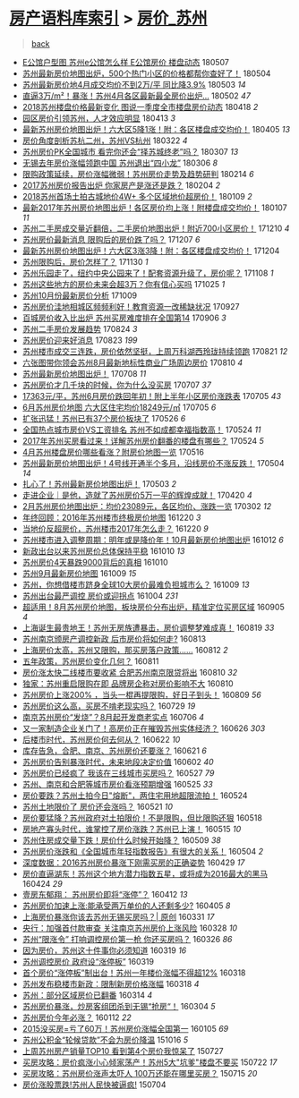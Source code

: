 [房产语料库索引](../../README.md)  > [房价_苏州](房价_苏州.md)
====
> [back](../README.md)

- [E公馆户型图 苏州e公馆怎么样 E公馆房价 楼盘动态](http://jkwz.applinzi.com/ittc/7100355914861380614.html#E%E5%85%AC%E9%A6%86%E6%88%B7%E5%9E%8B%E5%9B%BE+%E8%8B%8F%E5%B7%9Ee%E5%85%AC%E9%A6%86%E6%80%8E%E4%B9%88%E6%A0%B7+E%E5%85%AC%E9%A6%86%E6%88%BF%E4%BB%B7+%E6%A5%BC%E7%9B%98%E5%8A%A8%E6%80%81) 180507  
- [苏州最新房价地图出炉，500个热门小区的价格都帮你查好了！](http://jkwz.applinzi.com/ittc/7099294330412073994.html#%E8%8B%8F%E5%B7%9E%E6%9C%80%E6%96%B0%E6%88%BF%E4%BB%B7%E5%9C%B0%E5%9B%BE%E5%87%BA%E7%82%89%EF%BC%8C500%E4%B8%AA%E7%83%AD%E9%97%A8%E5%B0%8F%E5%8C%BA%E7%9A%84%E4%BB%B7%E6%A0%BC%E9%83%BD%E5%B8%AE%E4%BD%A0%E6%9F%A5%E5%A5%BD%E4%BA%86%EF%BC%81) 180504  
- [苏州最新房价地4月成交均价不到2万/平 同比降3.9%](http://jkwz.applinzi.com/ittc/7098928298480632843.html#%E8%8B%8F%E5%B7%9E%E6%9C%80%E6%96%B0%E6%88%BF%E4%BB%B7%E5%9C%B04%E6%9C%88%E6%88%90%E4%BA%A4%E5%9D%87%E4%BB%B7%E4%B8%8D%E5%88%B02%E4%B8%87%2F%E5%B9%B3+%E5%90%8C%E6%AF%94%E9%99%8D3.9%25) 180503 *14* 
- [直逼3万/m²！暴涨！苏州4月各区最新最全房价出炉…](http://jkwz.applinzi.com/ittc/7098432986322306065.html#%E7%9B%B4%E9%80%BC3%E4%B8%87%2Fm%C2%B2%EF%BC%81%E6%9A%B4%E6%B6%A8%EF%BC%81%E8%8B%8F%E5%B7%9E4%E6%9C%88%E5%90%84%E5%8C%BA%E6%9C%80%E6%96%B0%E6%9C%80%E5%85%A8%E6%88%BF%E4%BB%B7%E5%87%BA%E7%82%89%E2%80%A6) 180502 *47* 
- [2018苏州楼盘价格最新变化 图说一季度全市楼盘房价动态](http://jkwz.applinzi.com/ittc/7093303994829243408.html#2018%E8%8B%8F%E5%B7%9E%E6%A5%BC%E7%9B%98%E4%BB%B7%E6%A0%BC%E6%9C%80%E6%96%B0%E5%8F%98%E5%8C%96+%E5%9B%BE%E8%AF%B4%E4%B8%80%E5%AD%A3%E5%BA%A6%E5%85%A8%E5%B8%82%E6%A5%BC%E7%9B%98%E6%88%BF%E4%BB%B7%E5%8A%A8%E6%80%81) 180418 *2* 
- [园区房价引领苏州，人才效应明显](http://jkwz.applinzi.com/ittc/7091382993803543563.html#%E5%9B%AD%E5%8C%BA%E6%88%BF%E4%BB%B7%E5%BC%95%E9%A2%86%E8%8B%8F%E5%B7%9E%EF%BC%8C%E4%BA%BA%E6%89%8D%E6%95%88%E5%BA%94%E6%98%8E%E6%98%BE) 180413 *3* 
- [最新苏州房价地图出炉！六大区5降1涨！附：各区楼盘成交均价！](http://jkwz.applinzi.com/ittc/7088589127840957457.html#%E6%9C%80%E6%96%B0%E8%8B%8F%E5%B7%9E%E6%88%BF%E4%BB%B7%E5%9C%B0%E5%9B%BE%E5%87%BA%E7%82%89%EF%BC%81%E5%85%AD%E5%A4%A7%E5%8C%BA5%E9%99%8D1%E6%B6%A8%EF%BC%81%E9%99%84%EF%BC%9A%E5%90%84%E5%8C%BA%E6%A5%BC%E7%9B%98%E6%88%90%E4%BA%A4%E5%9D%87%E4%BB%B7%EF%BC%81) 180405 *13* 
- [房价角度剖析苏杭二州，苏州VS杭州](http://jkwz.applinzi.com/ittc/7083351481006949393.html#%E6%88%BF%E4%BB%B7%E8%A7%92%E5%BA%A6%E5%89%96%E6%9E%90%E8%8B%8F%E6%9D%AD%E4%BA%8C%E5%B7%9E%EF%BC%8C%E8%8B%8F%E5%B7%9EVS%E6%9D%AD%E5%B7%9E) 180322 *4* 
- [苏州房价PK全国城市 看完你还会“择苏城终老”吗？](http://jkwz.applinzi.com/ittc/7077776377522947089.html#%E8%8B%8F%E5%B7%9E%E6%88%BF%E4%BB%B7PK%E5%85%A8%E5%9B%BD%E5%9F%8E%E5%B8%82+%E7%9C%8B%E5%AE%8C%E4%BD%A0%E8%BF%98%E4%BC%9A%E2%80%9C%E6%8B%A9%E8%8B%8F%E5%9F%8E%E7%BB%88%E8%80%81%E2%80%9D%E5%90%97%EF%BC%9F) 180307 *13* 
- [无锡去年房价涨幅领跑中国 苏州退出“四小龙”](http://jkwz.applinzi.com/ittc/7077282850707866631.html#%E6%97%A0%E9%94%A1%E5%8E%BB%E5%B9%B4%E6%88%BF%E4%BB%B7%E6%B6%A8%E5%B9%85%E9%A2%86%E8%B7%91%E4%B8%AD%E5%9B%BD+%E8%8B%8F%E5%B7%9E%E9%80%80%E5%87%BA%E2%80%9C%E5%9B%9B%E5%B0%8F%E9%BE%99%E2%80%9D) 180306 *8* 
- [限购政策延续，房价涨幅微弱！苏州房价走势及趋势研判](http://jkwz.applinzi.com/ittc/7069891000728552464.html#%E9%99%90%E8%B4%AD%E6%94%BF%E7%AD%96%E5%BB%B6%E7%BB%AD%EF%BC%8C%E6%88%BF%E4%BB%B7%E6%B6%A8%E5%B9%85%E5%BE%AE%E5%BC%B1%EF%BC%81%E8%8B%8F%E5%B7%9E%E6%88%BF%E4%BB%B7%E8%B5%B0%E5%8A%BF%E5%8F%8A%E8%B6%8B%E5%8A%BF%E7%A0%94%E5%88%A4) 180214 *6* 
- [2017苏州房价报告出炉 你家房产是涨还是跌？](http://jkwz.applinzi.com/ittc/7066133875145573392.html#2017%E8%8B%8F%E5%B7%9E%E6%88%BF%E4%BB%B7%E6%8A%A5%E5%91%8A%E5%87%BA%E7%82%89+%E4%BD%A0%E5%AE%B6%E6%88%BF%E4%BA%A7%E6%98%AF%E6%B6%A8%E8%BF%98%E6%98%AF%E8%B7%8C%EF%BC%9F) 180204 *2* 
- [2018苏州首场土拍古城地价4W+ 多个区域地价超房价！](http://jkwz.applinzi.com/ittc/7056636337359160326.html#2018%E8%8B%8F%E5%B7%9E%E9%A6%96%E5%9C%BA%E5%9C%9F%E6%8B%8D%E5%8F%A4%E5%9F%8E%E5%9C%B0%E4%BB%B74W%2B+%E5%A4%9A%E4%B8%AA%E5%8C%BA%E5%9F%9F%E5%9C%B0%E4%BB%B7%E8%B6%85%E6%88%BF%E4%BB%B7%EF%BC%81) 180109 *2* 
- [最新2017年苏州房价地图出炉！各区房价均上涨！附楼盘成交均价！](http://jkwz.applinzi.com/ittc/7055921188449027088.html#%E6%9C%80%E6%96%B02017%E5%B9%B4%E8%8B%8F%E5%B7%9E%E6%88%BF%E4%BB%B7%E5%9C%B0%E5%9B%BE%E5%87%BA%E7%82%89%EF%BC%81%E5%90%84%E5%8C%BA%E6%88%BF%E4%BB%B7%E5%9D%87%E4%B8%8A%E6%B6%A8%EF%BC%81%E9%99%84%E6%A5%BC%E7%9B%98%E6%88%90%E4%BA%A4%E5%9D%87%E4%BB%B7%EF%BC%81) 180107 *11* 
- [苏州二手房成交量近翻倍，二手房价地图出炉！附近700小区房价！](http://jkwz.applinzi.com/ittc/7045563838945035281.html#%E8%8B%8F%E5%B7%9E%E4%BA%8C%E6%89%8B%E6%88%BF%E6%88%90%E4%BA%A4%E9%87%8F%E8%BF%91%E7%BF%BB%E5%80%8D%EF%BC%8C%E4%BA%8C%E6%89%8B%E6%88%BF%E4%BB%B7%E5%9C%B0%E5%9B%BE%E5%87%BA%E7%82%89%EF%BC%81%E9%99%84%E8%BF%91700%E5%B0%8F%E5%8C%BA%E6%88%BF%E4%BB%B7%EF%BC%81) 171210 *4* 
- [苏州房价最新消息 限购后的房价跌了吗？](http://jkwz.applinzi.com/ittc/7044342729000092688.html#%E8%8B%8F%E5%B7%9E%E6%88%BF%E4%BB%B7%E6%9C%80%E6%96%B0%E6%B6%88%E6%81%AF+%E9%99%90%E8%B4%AD%E5%90%8E%E7%9A%84%E6%88%BF%E4%BB%B7%E8%B7%8C%E4%BA%86%E5%90%97%EF%BC%9F) 171207 *6* 
- [最新苏州房价地图出炉！六大区3涨3降！附：各区楼盘成交均价！](http://jkwz.applinzi.com/ittc/7043330439912096529.html#%E6%9C%80%E6%96%B0%E8%8B%8F%E5%B7%9E%E6%88%BF%E4%BB%B7%E5%9C%B0%E5%9B%BE%E5%87%BA%E7%82%89%EF%BC%81%E5%85%AD%E5%A4%A7%E5%8C%BA3%E6%B6%A83%E9%99%8D%EF%BC%81%E9%99%84%EF%BC%9A%E5%90%84%E5%8C%BA%E6%A5%BC%E7%9B%98%E6%88%90%E4%BA%A4%E5%9D%87%E4%BB%B7%EF%BC%81) 171204  
- [苏州限购后，房价怎样了？](http://jkwz.applinzi.com/ittc/7041734245008016401.html#%E8%8B%8F%E5%B7%9E%E9%99%90%E8%B4%AD%E5%90%8E%EF%BC%8C%E6%88%BF%E4%BB%B7%E6%80%8E%E6%A0%B7%E4%BA%86%EF%BC%9F) 171130 *1* 
- [苏州乐园走了，纽约中央公园来了！配套资源升级了，房价呢？](http://jkwz.applinzi.com/ittc/7033665266628690960.html#%E8%8B%8F%E5%B7%9E%E4%B9%90%E5%9B%AD%E8%B5%B0%E4%BA%86%EF%BC%8C%E7%BA%BD%E7%BA%A6%E4%B8%AD%E5%A4%AE%E5%85%AC%E5%9B%AD%E6%9D%A5%E4%BA%86%EF%BC%81%E9%85%8D%E5%A5%97%E8%B5%84%E6%BA%90%E5%8D%87%E7%BA%A7%E4%BA%86%EF%BC%8C%E6%88%BF%E4%BB%B7%E5%91%A2%EF%BC%9F) 171108 *1* 
- [苏州这些地方的房价未来会超3万？你有信心买吗](http://jkwz.applinzi.com/ittc/7028345623760339985.html#%E8%8B%8F%E5%B7%9E%E8%BF%99%E4%BA%9B%E5%9C%B0%E6%96%B9%E7%9A%84%E6%88%BF%E4%BB%B7%E6%9C%AA%E6%9D%A5%E4%BC%9A%E8%B6%853%E4%B8%87%EF%BC%9F%E4%BD%A0%E6%9C%89%E4%BF%A1%E5%BF%83%E4%B9%B0%E5%90%97) 171025 *1* 
- [苏州10月份最新房价分析](http://jkwz.applinzi.com/ittc/7022545617224729616.html#%E8%8B%8F%E5%B7%9E10%E6%9C%88%E4%BB%BD%E6%9C%80%E6%96%B0%E6%88%BF%E4%BB%B7%E5%88%86%E6%9E%90) 171009  
- [苏州房价洼地相城区频频利好！教育资源一改稀缺状况](http://jkwz.applinzi.com/ittc/7017928985265308689.html#%E8%8B%8F%E5%B7%9E%E6%88%BF%E4%BB%B7%E6%B4%BC%E5%9C%B0%E7%9B%B8%E5%9F%8E%E5%8C%BA%E9%A2%91%E9%A2%91%E5%88%A9%E5%A5%BD%EF%BC%81%E6%95%99%E8%82%B2%E8%B5%84%E6%BA%90%E4%B8%80%E6%94%B9%E7%A8%80%E7%BC%BA%E7%8A%B6%E5%86%B5) 170927  
- [百城房价收入比出炉 苏州买房难度排在全国第14](http://jkwz.applinzi.com/ittc/7010126381667845137.html#%E7%99%BE%E5%9F%8E%E6%88%BF%E4%BB%B7%E6%94%B6%E5%85%A5%E6%AF%94%E5%87%BA%E7%82%89+%E8%8B%8F%E5%B7%9E%E4%B9%B0%E6%88%BF%E9%9A%BE%E5%BA%A6%E6%8E%92%E5%9C%A8%E5%85%A8%E5%9B%BD%E7%AC%AC14) 170906 *3* 
- [苏州二手房价发展趋势](http://jkwz.applinzi.com/ittc/7005188137104704273.html#%E8%8B%8F%E5%B7%9E%E4%BA%8C%E6%89%8B%E6%88%BF%E4%BB%B7%E5%8F%91%E5%B1%95%E8%B6%8B%E5%8A%BF) 170824 *3* 
- [苏州房价迎来好消息](http://jkwz.applinzi.com/ittc/7004962664894432272.html#%E8%8B%8F%E5%B7%9E%E6%88%BF%E4%BB%B7%E8%BF%8E%E6%9D%A5%E5%A5%BD%E6%B6%88%E6%81%AF) 170823 *199* 
- [苏州楼市成交三连跌，房价依然坚挺，上周万科湖西玲珑持续领跑](http://jkwz.applinzi.com/ittc/7004307700975141904.html#%E8%8B%8F%E5%B7%9E%E6%A5%BC%E5%B8%82%E6%88%90%E4%BA%A4%E4%B8%89%E8%BF%9E%E8%B7%8C%EF%BC%8C%E6%88%BF%E4%BB%B7%E4%BE%9D%E7%84%B6%E5%9D%9A%E6%8C%BA%EF%BC%8C%E4%B8%8A%E5%91%A8%E4%B8%87%E7%A7%91%E6%B9%96%E8%A5%BF%E7%8E%B2%E7%8F%91%E6%8C%81%E7%BB%AD%E9%A2%86%E8%B7%91) 170821 *12* 
- [六张图带你领会苏州8月最新地标性商业广场周边房价](http://jkwz.applinzi.com/ittc/7000065016064377872.html#%E5%85%AD%E5%BC%A0%E5%9B%BE%E5%B8%A6%E4%BD%A0%E9%A2%86%E4%BC%9A%E8%8B%8F%E5%B7%9E8%E6%9C%88%E6%9C%80%E6%96%B0%E5%9C%B0%E6%A0%87%E6%80%A7%E5%95%86%E4%B8%9A%E5%B9%BF%E5%9C%BA%E5%91%A8%E8%BE%B9%E6%88%BF%E4%BB%B7) 170810 *4* 
- [苏州最新房价地图出炉！](http://jkwz.applinzi.com/ittc/6987879292657468421.html#%E8%8B%8F%E5%B7%9E%E6%9C%80%E6%96%B0%E6%88%BF%E4%BB%B7%E5%9C%B0%E5%9B%BE%E5%87%BA%E7%82%89%EF%BC%81) 170708 *11* 
- [苏州房价才几千块的时候，你为什么没买房](http://jkwz.applinzi.com/ittc/6987586060069372933.html#%E8%8B%8F%E5%B7%9E%E6%88%BF%E4%BB%B7%E6%89%8D%E5%87%A0%E5%8D%83%E5%9D%97%E7%9A%84%E6%97%B6%E5%80%99%EF%BC%8C%E4%BD%A0%E4%B8%BA%E4%BB%80%E4%B9%88%E6%B2%A1%E4%B9%B0%E6%88%BF) 170707 *37* 
- [17363元/平，苏州6月房价跌回年初！附上半年小区房价涨跌表](http://jkwz.applinzi.com/ittc/6986756374510699524.html#17363%E5%85%83%2F%E5%B9%B3%EF%BC%8C%E8%8B%8F%E5%B7%9E6%E6%9C%88%E6%88%BF%E4%BB%B7%E8%B7%8C%E5%9B%9E%E5%B9%B4%E5%88%9D%EF%BC%81%E9%99%84%E4%B8%8A%E5%8D%8A%E5%B9%B4%E5%B0%8F%E5%8C%BA%E6%88%BF%E4%BB%B7%E6%B6%A8%E8%B7%8C%E8%A1%A8) 170705 *43* 
- [6月苏州房价地图 六大区住宅均价18249元/㎡](http://jkwz.applinzi.com/ittc/6986753148159788037.html#6%E6%9C%88%E8%8B%8F%E5%B7%9E%E6%88%BF%E4%BB%B7%E5%9C%B0%E5%9B%BE+%E5%85%AD%E5%A4%A7%E5%8C%BA%E4%BD%8F%E5%AE%85%E5%9D%87%E4%BB%B718249%E5%85%83%2F%E3%8E%A1) 170705 *6* 
- [扩张迅猛！苏州已有37个房价板块了](http://jkwz.applinzi.com/ittc/6972000471240672261.html#%E6%89%A9%E5%BC%A0%E8%BF%85%E7%8C%9B%EF%BC%81%E8%8B%8F%E5%B7%9E%E5%B7%B2%E6%9C%8937%E4%B8%AA%E6%88%BF%E4%BB%B7%E6%9D%BF%E5%9D%97%E4%BA%86) 170526 *6* 
- [全国热点城市房价VS工资排名 苏州不如成都幸福指数高！](http://jkwz.applinzi.com/ittc/6971239546996917253.html#%E5%85%A8%E5%9B%BD%E7%83%AD%E7%82%B9%E5%9F%8E%E5%B8%82%E6%88%BF%E4%BB%B7VS%E5%B7%A5%E8%B5%84%E6%8E%92%E5%90%8D+%E8%8B%8F%E5%B7%9E%E4%B8%8D%E5%A6%82%E6%88%90%E9%83%BD%E5%B9%B8%E7%A6%8F%E6%8C%87%E6%95%B0%E9%AB%98%EF%BC%81) 170524 *11* 
- [2017年苏州买房看过来！详解苏州房价翻番的楼盘有哪些？](http://jkwz.applinzi.com/ittc/6971170481091642373.html#2017%E5%B9%B4%E8%8B%8F%E5%B7%9E%E4%B9%B0%E6%88%BF%E7%9C%8B%E8%BF%87%E6%9D%A5%EF%BC%81%E8%AF%A6%E8%A7%A3%E8%8B%8F%E5%B7%9E%E6%88%BF%E4%BB%B7%E7%BF%BB%E7%95%AA%E7%9A%84%E6%A5%BC%E7%9B%98%E6%9C%89%E5%93%AA%E4%BA%9B%EF%BC%9F) 170524 *5* 
- [4月苏州楼盘房价哪些看涨？附房价地图一览](http://jkwz.applinzi.com/ittc/6968261541785764868.html#4%E6%9C%88%E8%8B%8F%E5%B7%9E%E6%A5%BC%E7%9B%98%E6%88%BF%E4%BB%B7%E5%93%AA%E4%BA%9B%E7%9C%8B%E6%B6%A8%EF%BC%9F%E9%99%84%E6%88%BF%E4%BB%B7%E5%9C%B0%E5%9B%BE%E4%B8%80%E8%A7%88) 170516  
- [苏州最新房价地图出炉！4号线开通半个多月，沿线房价不涨反跌！](http://jkwz.applinzi.com/ittc/6963927035880670213.html#%E8%8B%8F%E5%B7%9E%E6%9C%80%E6%96%B0%E6%88%BF%E4%BB%B7%E5%9C%B0%E5%9B%BE%E5%87%BA%E7%82%89%EF%BC%814%E5%8F%B7%E7%BA%BF%E5%BC%80%E9%80%9A%E5%8D%8A%E4%B8%AA%E5%A4%9A%E6%9C%88%EF%BC%8C%E6%B2%BF%E7%BA%BF%E6%88%BF%E4%BB%B7%E4%B8%8D%E6%B6%A8%E5%8F%8D%E8%B7%8C%EF%BC%81) 170504 *14* 
- [扎心了！苏州最新房价地图出炉！](http://jkwz.applinzi.com/ittc/6963485506292679685.html#%E6%89%8E%E5%BF%83%E4%BA%86%EF%BC%81%E8%8B%8F%E5%B7%9E%E6%9C%80%E6%96%B0%E6%88%BF%E4%BB%B7%E5%9C%B0%E5%9B%BE%E5%87%BA%E7%82%89%EF%BC%81) 170503 *2* 
- [走进企业｜是他，造就了苏州房价5万一平的辉煌成就！](http://jkwz.applinzi.com/ittc/6958661145215894532.html#%E8%B5%B0%E8%BF%9B%E4%BC%81%E4%B8%9A%EF%BD%9C%E6%98%AF%E4%BB%96%EF%BC%8C%E9%80%A0%E5%B0%B1%E4%BA%86%E8%8B%8F%E5%B7%9E%E6%88%BF%E4%BB%B75%E4%B8%87%E4%B8%80%E5%B9%B3%E7%9A%84%E8%BE%89%E7%85%8C%E6%88%90%E5%B0%B1%EF%BC%81) 170420 *4* 
- [2月苏州房价地图出炉：均价23089元，各区均价、涨跌一览](http://jkwz.applinzi.com/ittc/6940382818076197893.html#2%E6%9C%88%E8%8B%8F%E5%B7%9E%E6%88%BF%E4%BB%B7%E5%9C%B0%E5%9B%BE%E5%87%BA%E7%82%89%EF%BC%9A%E5%9D%87%E4%BB%B723089%E5%85%83%EF%BC%8C%E5%90%84%E5%8C%BA%E5%9D%87%E4%BB%B7%E3%80%81%E6%B6%A8%E8%B7%8C%E4%B8%80%E8%A7%88) 170302 *12* 
- [年终回顾：2016年苏州楼市终极房价地图](http://jkwz.applinzi.com/ittc/6913794431093572612.html#%E5%B9%B4%E7%BB%88%E5%9B%9E%E9%A1%BE%EF%BC%9A2016%E5%B9%B4%E8%8B%8F%E5%B7%9E%E6%A5%BC%E5%B8%82%E7%BB%88%E6%9E%81%E6%88%BF%E4%BB%B7%E5%9C%B0%E5%9B%BE) 161220 *3* 
- [当地价反超房价，苏州楼市2017年怎么走？](http://jkwz.applinzi.com/ittc/6913738510132839428.html#%E5%BD%93%E5%9C%B0%E4%BB%B7%E5%8F%8D%E8%B6%85%E6%88%BF%E4%BB%B7%EF%BC%8C%E8%8B%8F%E5%B7%9E%E6%A5%BC%E5%B8%822017%E5%B9%B4%E6%80%8E%E4%B9%88%E8%B5%B0%EF%BC%9F) 161220 *9* 
- [苏州楼市进入调整周期：明年或是降价年！10月最新房价地图出炉](http://jkwz.applinzi.com/ittc/6888049696236372996.html#%E8%8B%8F%E5%B7%9E%E6%A5%BC%E5%B8%82%E8%BF%9B%E5%85%A5%E8%B0%83%E6%95%B4%E5%91%A8%E6%9C%9F%EF%BC%9A%E6%98%8E%E5%B9%B4%E6%88%96%E6%98%AF%E9%99%8D%E4%BB%B7%E5%B9%B4%EF%BC%8110%E6%9C%88%E6%9C%80%E6%96%B0%E6%88%BF%E4%BB%B7%E5%9C%B0%E5%9B%BE%E5%87%BA%E7%82%89) 161012 *6* 
- [新政出台以来苏州房价总体保持平稳](http://jkwz.applinzi.com/ittc/6887358380447892484.html#%E6%96%B0%E6%94%BF%E5%87%BA%E5%8F%B0%E4%BB%A5%E6%9D%A5%E8%8B%8F%E5%B7%9E%E6%88%BF%E4%BB%B7%E6%80%BB%E4%BD%93%E4%BF%9D%E6%8C%81%E5%B9%B3%E7%A8%B3) 161010 *13* 
- [苏州房价4天暴跌9000背后的真相](http://jkwz.applinzi.com/ittc/6887161936520676356.html#%E8%8B%8F%E5%B7%9E%E6%88%BF%E4%BB%B74%E5%A4%A9%E6%9A%B4%E8%B7%8C9000%E8%83%8C%E5%90%8E%E7%9A%84%E7%9C%9F%E7%9B%B8) 161010  
- [苏州9月最新房价地图](http://jkwz.applinzi.com/ittc/6887046410066723845.html#%E8%8B%8F%E5%B7%9E9%E6%9C%88%E6%9C%80%E6%96%B0%E6%88%BF%E4%BB%B7%E5%9C%B0%E5%9B%BE) 161009 *15* 
- [苏州，你想借楼市跻身全球10大房价最难负担城市么？](http://jkwz.applinzi.com/ittc/6886563667239240708.html#%E8%8B%8F%E5%B7%9E%EF%BC%8C%E4%BD%A0%E6%83%B3%E5%80%9F%E6%A5%BC%E5%B8%82%E8%B7%BB%E8%BA%AB%E5%85%A8%E7%90%8310%E5%A4%A7%E6%88%BF%E4%BB%B7%E6%9C%80%E9%9A%BE%E8%B4%9F%E6%8B%85%E5%9F%8E%E5%B8%82%E4%B9%88%EF%BC%9F) 161009 *13* 
- [苏州出台最严调控 房价或迎拐点](http://jkwz.applinzi.com/ittc/6885105429742355461.html#%E8%8B%8F%E5%B7%9E%E5%87%BA%E5%8F%B0%E6%9C%80%E4%B8%A5%E8%B0%83%E6%8E%A7+%E6%88%BF%E4%BB%B7%E6%88%96%E8%BF%8E%E6%8B%90%E7%82%B9) 161004 *231* 
- [超适用！8月苏州房价地图，板块房价分布出炉，精准定位买房区域](http://jkwz.applinzi.com/ittc/6874462456214193156.html#%E8%B6%85%E9%80%82%E7%94%A8%EF%BC%818%E6%9C%88%E8%8B%8F%E5%B7%9E%E6%88%BF%E4%BB%B7%E5%9C%B0%E5%9B%BE%EF%BC%8C%E6%9D%BF%E5%9D%97%E6%88%BF%E4%BB%B7%E5%88%86%E5%B8%83%E5%87%BA%E7%82%89%EF%BC%8C%E7%B2%BE%E5%87%86%E5%AE%9A%E4%BD%8D%E4%B9%B0%E6%88%BF%E5%8C%BA%E5%9F%9F) 160905 *4* 
- [上海诞生最贵地王！苏州无房族遭暴击，房价调整梦难成真！](http://jkwz.applinzi.com/ittc/6868079450301924357.html#%E4%B8%8A%E6%B5%B7%E8%AF%9E%E7%94%9F%E6%9C%80%E8%B4%B5%E5%9C%B0%E7%8E%8B%EF%BC%81%E8%8B%8F%E5%B7%9E%E6%97%A0%E6%88%BF%E6%97%8F%E9%81%AD%E6%9A%B4%E5%87%BB%EF%BC%8C%E6%88%BF%E4%BB%B7%E8%B0%83%E6%95%B4%E6%A2%A6%E9%9A%BE%E6%88%90%E7%9C%9F%EF%BC%81) 160819 *33* 
- [苏州南京颁房产调控新政 后市房价将如何走?](http://jkwz.applinzi.com/ittc/6865419540212745221.html#%E8%8B%8F%E5%B7%9E%E5%8D%97%E4%BA%AC%E9%A2%81%E6%88%BF%E4%BA%A7%E8%B0%83%E6%8E%A7%E6%96%B0%E6%94%BF+%E5%90%8E%E5%B8%82%E6%88%BF%E4%BB%B7%E5%B0%86%E5%A6%82%E4%BD%95%E8%B5%B0%3F) 160813  
- [上海房价太高，苏州又限购，那买房落户政策……](http://jkwz.applinzi.com/ittc/6865500833814414340.html#%E4%B8%8A%E6%B5%B7%E6%88%BF%E4%BB%B7%E5%A4%AA%E9%AB%98%EF%BC%8C%E8%8B%8F%E5%B7%9E%E5%8F%88%E9%99%90%E8%B4%AD%EF%BC%8C%E9%82%A3%E4%B9%B0%E6%88%BF%E8%90%BD%E6%88%B7%E6%94%BF%E7%AD%96%E2%80%A6%E2%80%A6) 160812 *2* 
- [五年政策，苏州房价变化几何？](http://jkwz.applinzi.com/ittc/6865009028698227716.html#%E4%BA%94%E5%B9%B4%E6%94%BF%E7%AD%96%EF%BC%8C%E8%8B%8F%E5%B7%9E%E6%88%BF%E4%BB%B7%E5%8F%98%E5%8C%96%E5%87%A0%E4%BD%95%EF%BC%9F) 160811  
- [房价涨太快二线楼市要收紧 合肥苏州南京限贷将出](http://jkwz.applinzi.com/ittc/6864773085059875844.html#%E6%88%BF%E4%BB%B7%E6%B6%A8%E5%A4%AA%E5%BF%AB%E4%BA%8C%E7%BA%BF%E6%A5%BC%E5%B8%82%E8%A6%81%E6%94%B6%E7%B4%A7+%E5%90%88%E8%82%A5%E8%8B%8F%E5%B7%9E%E5%8D%97%E4%BA%AC%E9%99%90%E8%B4%B7%E5%B0%86%E5%87%BA) 160810 *32* 
- [独家：苏州重启限购在即 品牌房企称对房价影响不大](http://jkwz.applinzi.com/ittc/6864688381203842053.html#%E7%8B%AC%E5%AE%B6%EF%BC%9A%E8%8B%8F%E5%B7%9E%E9%87%8D%E5%90%AF%E9%99%90%E8%B4%AD%E5%9C%A8%E5%8D%B3+%E5%93%81%E7%89%8C%E6%88%BF%E4%BC%81%E7%A7%B0%E5%AF%B9%E6%88%BF%E4%BB%B7%E5%BD%B1%E5%93%8D%E4%B8%8D%E5%A4%A7) 160810  
- [苏州房价上涨200% ，当头一棍再提限购，好日子到头！](http://jkwz.applinzi.com/ittc/6864451351236576260.html#%E8%8B%8F%E5%B7%9E%E6%88%BF%E4%BB%B7%E4%B8%8A%E6%B6%A8200%25+%EF%BC%8C%E5%BD%93%E5%A4%B4%E4%B8%80%E6%A3%8D%E5%86%8D%E6%8F%90%E9%99%90%E8%B4%AD%EF%BC%8C%E5%A5%BD%E6%97%A5%E5%AD%90%E5%88%B0%E5%A4%B4%EF%BC%81) 160809 *56* 
- [苏州房价这么高，买房不啃老现实吗？](http://jkwz.applinzi.com/ittc/6860218629773329412.html#%E8%8B%8F%E5%B7%9E%E6%88%BF%E4%BB%B7%E8%BF%99%E4%B9%88%E9%AB%98%EF%BC%8C%E4%B9%B0%E6%88%BF%E4%B8%8D%E5%95%83%E8%80%81%E7%8E%B0%E5%AE%9E%E5%90%97%EF%BC%9F) 160729 *19* 
- [南京苏州房价“发烧”？8月起开发商老实点](http://jkwz.applinzi.com/ittc/6851770924717835268.html#%E5%8D%97%E4%BA%AC%E8%8B%8F%E5%B7%9E%E6%88%BF%E4%BB%B7%E2%80%9C%E5%8F%91%E7%83%A7%E2%80%9D%EF%BC%9F8%E6%9C%88%E8%B5%B7%E5%BC%80%E5%8F%91%E5%95%86%E8%80%81%E5%AE%9E%E7%82%B9) 160706 *4* 
- [又一家制造企业关门了！高房价正在摧毁苏州实体经济？](http://jkwz.applinzi.com/ittc/6848004881310548997.html#%E5%8F%88%E4%B8%80%E5%AE%B6%E5%88%B6%E9%80%A0%E4%BC%81%E4%B8%9A%E5%85%B3%E9%97%A8%E4%BA%86%EF%BC%81%E9%AB%98%E6%88%BF%E4%BB%B7%E6%AD%A3%E5%9C%A8%E6%91%A7%E6%AF%81%E8%8B%8F%E5%B7%9E%E5%AE%9E%E4%BD%93%E7%BB%8F%E6%B5%8E%EF%BC%9F) 160626 *303* 
- [后楼市时代，苏州房价何去何从？](http://jkwz.applinzi.com/ittc/6846475905362560005.html#%E5%90%8E%E6%A5%BC%E5%B8%82%E6%97%B6%E4%BB%A3%EF%BC%8C%E8%8B%8F%E5%B7%9E%E6%88%BF%E4%BB%B7%E4%BD%95%E5%8E%BB%E4%BD%95%E4%BB%8E%EF%BC%9F) 160622 *10* 
- [库存告急，合肥、南京、苏州房价还要涨？](http://jkwz.applinzi.com/ittc/6846255779493184516.html#%E5%BA%93%E5%AD%98%E5%91%8A%E6%80%A5%EF%BC%8C%E5%90%88%E8%82%A5%E3%80%81%E5%8D%97%E4%BA%AC%E3%80%81%E8%8B%8F%E5%B7%9E%E6%88%BF%E4%BB%B7%E8%BF%98%E8%A6%81%E6%B6%A8%EF%BC%9F) 160621 *6* 
- [苏州房价告别暴涨时代，未来地段决定价值](http://jkwz.applinzi.com/ittc/6839038762642048005.html#%E8%8B%8F%E5%B7%9E%E6%88%BF%E4%BB%B7%E5%91%8A%E5%88%AB%E6%9A%B4%E6%B6%A8%E6%97%B6%E4%BB%A3%EF%BC%8C%E6%9C%AA%E6%9D%A5%E5%9C%B0%E6%AE%B5%E5%86%B3%E5%AE%9A%E4%BB%B7%E5%80%BC) 160602 *40* 
- [苏州房价已经疯了 我该在三线城市买房吗？](http://jkwz.applinzi.com/ittc/6836579719440761861.html#%E8%8B%8F%E5%B7%9E%E6%88%BF%E4%BB%B7%E5%B7%B2%E7%BB%8F%E7%96%AF%E4%BA%86+%E6%88%91%E8%AF%A5%E5%9C%A8%E4%B8%89%E7%BA%BF%E5%9F%8E%E5%B8%82%E4%B9%B0%E6%88%BF%E5%90%97%EF%BC%9F) 160527 *79* 
- [苏州、南京和合肥等城市房价看涨预期增强](http://jkwz.applinzi.com/ittc/6836162848094684165.html#%E8%8B%8F%E5%B7%9E%E3%80%81%E5%8D%97%E4%BA%AC%E5%92%8C%E5%90%88%E8%82%A5%E7%AD%89%E5%9F%8E%E5%B8%82%E6%88%BF%E4%BB%B7%E7%9C%8B%E6%B6%A8%E9%A2%84%E6%9C%9F%E5%A2%9E%E5%BC%BA) 160525 *33* 
- [房价要跌？苏州土拍今日&quot;熔断&quot;，两住宅用地超限流拍！](http://jkwz.applinzi.com/ittc/6835720325576524805.html#%E6%88%BF%E4%BB%B7%E8%A6%81%E8%B7%8C%EF%BC%9F%E8%8B%8F%E5%B7%9E%E5%9C%9F%E6%8B%8D%E4%BB%8A%E6%97%A5%26quot%3B%E7%86%94%E6%96%AD%26quot%3B%EF%BC%8C%E4%B8%A4%E4%BD%8F%E5%AE%85%E7%94%A8%E5%9C%B0%E8%B6%85%E9%99%90%E6%B5%81%E6%8B%8D%EF%BC%81) 160524  
- [苏州土地限价了  房价还会涨吗？](http://jkwz.applinzi.com/ittc/6834597915255112708.html#%E8%8B%8F%E5%B7%9E%E5%9C%9F%E5%9C%B0%E9%99%90%E4%BB%B7%E4%BA%86++%E6%88%BF%E4%BB%B7%E8%BF%98%E4%BC%9A%E6%B6%A8%E5%90%97%EF%BC%9F) 160521 *10* 
- [房价要猛降？苏州政府对土拍限价！不是限购，但比限购还狠](http://jkwz.applinzi.com/ittc/6833691535987966980.html#%E6%88%BF%E4%BB%B7%E8%A6%81%E7%8C%9B%E9%99%8D%EF%BC%9F%E8%8B%8F%E5%B7%9E%E6%94%BF%E5%BA%9C%E5%AF%B9%E5%9C%9F%E6%8B%8D%E9%99%90%E4%BB%B7%EF%BC%81%E4%B8%8D%E6%98%AF%E9%99%90%E8%B4%AD%EF%BC%8C%E4%BD%86%E6%AF%94%E9%99%90%E8%B4%AD%E8%BF%98%E7%8B%A0) 160518  
- [房地产寡头时代，谁掌控了房价涨跌？苏州已上演！](http://jkwz.applinzi.com/ittc/6832575291234714629.html#%E6%88%BF%E5%9C%B0%E4%BA%A7%E5%AF%A1%E5%A4%B4%E6%97%B6%E4%BB%A3%EF%BC%8C%E8%B0%81%E6%8E%8C%E6%8E%A7%E4%BA%86%E6%88%BF%E4%BB%B7%E6%B6%A8%E8%B7%8C%EF%BC%9F%E8%8B%8F%E5%B7%9E%E5%B7%B2%E4%B8%8A%E6%BC%94%EF%BC%81) 160515 *10* 
- [苏州住房成交量下跌！房价什么时候开始降？](http://jkwz.applinzi.com/ittc/6830332211928499204.html#%E8%8B%8F%E5%B7%9E%E4%BD%8F%E6%88%BF%E6%88%90%E4%BA%A4%E9%87%8F%E4%B8%8B%E8%B7%8C%EF%BC%81%E6%88%BF%E4%BB%B7%E4%BB%80%E4%B9%88%E6%97%B6%E5%80%99%E5%BC%80%E5%A7%8B%E9%99%8D%EF%BC%9F) 160509 *38* 
- [苏州房价涨跌和《全国城市年轻指数报告》有很大的关系！](http://jkwz.applinzi.com/ittc/6828420679728628740.html#%E8%8B%8F%E5%B7%9E%E6%88%BF%E4%BB%B7%E6%B6%A8%E8%B7%8C%E5%92%8C%E3%80%8A%E5%85%A8%E5%9B%BD%E5%9F%8E%E5%B8%82%E5%B9%B4%E8%BD%BB%E6%8C%87%E6%95%B0%E6%8A%A5%E5%91%8A%E3%80%8B%E6%9C%89%E5%BE%88%E5%A4%A7%E7%9A%84%E5%85%B3%E7%B3%BB%EF%BC%81) 160504 *2* 
- [深度数据：2016苏州房价暴涨下刚需买房的正确姿势](http://jkwz.applinzi.com/ittc/6826543501013419013.html#%E6%B7%B1%E5%BA%A6%E6%95%B0%E6%8D%AE%EF%BC%9A2016%E8%8B%8F%E5%B7%9E%E6%88%BF%E4%BB%B7%E6%9A%B4%E6%B6%A8%E4%B8%8B%E5%88%9A%E9%9C%80%E4%B9%B0%E6%88%BF%E7%9A%84%E6%AD%A3%E7%A1%AE%E5%A7%BF%E5%8A%BF) 160429 *17* 
- [房价直逼湖东！苏州这个地方潜力指数五星，或将成为2016最大的黑马](http://jkwz.applinzi.com/ittc/6824785484110627845.html#%E6%88%BF%E4%BB%B7%E7%9B%B4%E9%80%BC%E6%B9%96%E4%B8%9C%EF%BC%81%E8%8B%8F%E5%B7%9E%E8%BF%99%E4%B8%AA%E5%9C%B0%E6%96%B9%E6%BD%9C%E5%8A%9B%E6%8C%87%E6%95%B0%E4%BA%94%E6%98%9F%EF%BC%8C%E6%88%96%E5%B0%86%E6%88%90%E4%B8%BA2016%E6%9C%80%E5%A4%A7%E7%9A%84%E9%BB%91%E9%A9%AC) 160424 *29* 
- [壹房东郁翔： 苏州房价即将“涨停”？](http://jkwz.applinzi.com/ittc/6819914502740902917.html#%E5%A3%B9%E6%88%BF%E4%B8%9C%E9%83%81%E7%BF%94%EF%BC%9A+%E8%8B%8F%E5%B7%9E%E6%88%BF%E4%BB%B7%E5%8D%B3%E5%B0%86%E2%80%9C%E6%B6%A8%E5%81%9C%E2%80%9D%EF%BC%9F) 160412 *13* 
- [苏州房价加速上涨:能承受两万单价的人还剩多少?](http://jkwz.applinzi.com/ittc/6817537108071678980.html#%E8%8B%8F%E5%B7%9E%E6%88%BF%E4%BB%B7%E5%8A%A0%E9%80%9F%E4%B8%8A%E6%B6%A8%3A%E8%83%BD%E6%89%BF%E5%8F%97%E4%B8%A4%E4%B8%87%E5%8D%95%E4%BB%B7%E7%9A%84%E4%BA%BA%E8%BF%98%E5%89%A9%E5%A4%9A%E5%B0%91%3F) 160405 *8* 
- [上海房价暴涨你该去苏州无锡买房吗？| 原创](http://jkwz.applinzi.com/ittc/6815855546351485957.html#%E4%B8%8A%E6%B5%B7%E6%88%BF%E4%BB%B7%E6%9A%B4%E6%B6%A8%E4%BD%A0%E8%AF%A5%E5%8E%BB%E8%8B%8F%E5%B7%9E%E6%97%A0%E9%94%A1%E4%B9%B0%E6%88%BF%E5%90%97%EF%BC%9F%7C+%E5%8E%9F%E5%88%9B) 160331 *17* 
- [央行：加强首付款审查 关注南京苏州房价上涨风险](http://jkwz.applinzi.com/ittc/6814640614800884740.html#%E5%A4%AE%E8%A1%8C%EF%BC%9A%E5%8A%A0%E5%BC%BA%E9%A6%96%E4%BB%98%E6%AC%BE%E5%AE%A1%E6%9F%A5+%E5%85%B3%E6%B3%A8%E5%8D%97%E4%BA%AC%E8%8B%8F%E5%B7%9E%E6%88%BF%E4%BB%B7%E4%B8%8A%E6%B6%A8%E9%A3%8E%E9%99%A9) 160328 *10* 
- [苏州“限涨令” 打响调控房价第一枪 你还买房吗？](http://jkwz.applinzi.com/ittc/6813824677377999877.html#%E8%8B%8F%E5%B7%9E%E2%80%9C%E9%99%90%E6%B6%A8%E4%BB%A4%E2%80%9D+%E6%89%93%E5%93%8D%E8%B0%83%E6%8E%A7%E6%88%BF%E4%BB%B7%E7%AC%AC%E4%B8%80%E6%9E%AA+%E4%BD%A0%E8%BF%98%E4%B9%B0%E6%88%BF%E5%90%97%EF%BC%9F) 160326 *86* 
- [因为房价，苏州这十件事你必须知道](http://jkwz.applinzi.com/ittc/6811422409752052741.html#%E5%9B%A0%E4%B8%BA%E6%88%BF%E4%BB%B7%EF%BC%8C%E8%8B%8F%E5%B7%9E%E8%BF%99%E5%8D%81%E4%BB%B6%E4%BA%8B%E4%BD%A0%E5%BF%85%E9%A1%BB%E7%9F%A5%E9%81%93) 160319 *16* 
- [苏州调控房价 政府设“涨停板”](http://jkwz.applinzi.com/ittc/6811124548325868549.html#%E8%8B%8F%E5%B7%9E%E8%B0%83%E6%8E%A7%E6%88%BF%E4%BB%B7+%E6%94%BF%E5%BA%9C%E8%AE%BE%E2%80%9C%E6%B6%A8%E5%81%9C%E6%9D%BF%E2%80%9D) 160319  
- [首个房价“涨停板”制出台！苏州一年楼价涨幅不得超12%](http://jkwz.applinzi.com/ittc/6811043697646896132.html#%E9%A6%96%E4%B8%AA%E6%88%BF%E4%BB%B7%E2%80%9C%E6%B6%A8%E5%81%9C%E6%9D%BF%E2%80%9D%E5%88%B6%E5%87%BA%E5%8F%B0%EF%BC%81%E8%8B%8F%E5%B7%9E%E4%B8%80%E5%B9%B4%E6%A5%BC%E4%BB%B7%E6%B6%A8%E5%B9%85%E4%B8%8D%E5%BE%97%E8%B6%8512%25) 160318  
- [苏州发布稳楼市新政：限制新房价格涨幅](http://jkwz.applinzi.com/ittc/6810951604375127045.html#%E8%8B%8F%E5%B7%9E%E5%8F%91%E5%B8%83%E7%A8%B3%E6%A5%BC%E5%B8%82%E6%96%B0%E6%94%BF%EF%BC%9A%E9%99%90%E5%88%B6%E6%96%B0%E6%88%BF%E4%BB%B7%E6%A0%BC%E6%B6%A8%E5%B9%85) 160318 *4* 
- [苏州：部分区域房价已翻番](http://jkwz.applinzi.com/ittc/6809399945744352260.html#%E8%8B%8F%E5%B7%9E%EF%BC%9A%E9%83%A8%E5%88%86%E5%8C%BA%E5%9F%9F%E6%88%BF%E4%BB%B7%E5%B7%B2%E7%BF%BB%E7%95%AA) 160314 *4* 
- [苏州房价暴涨，炒房客组团杀到无锡“抢房“！](http://jkwz.applinzi.com/ittc/6805834485677425669.html#%E8%8B%8F%E5%B7%9E%E6%88%BF%E4%BB%B7%E6%9A%B4%E6%B6%A8%EF%BC%8C%E7%82%92%E6%88%BF%E5%AE%A2%E7%BB%84%E5%9B%A2%E6%9D%80%E5%88%B0%E6%97%A0%E9%94%A1%E2%80%9C%E6%8A%A2%E6%88%BF%E2%80%9C%EF%BC%81) 160304 *5* 
- [苏州房价今年必涨？](http://jkwz.applinzi.com/ittc/6786392131300246532.html#%E8%8B%8F%E5%B7%9E%E6%88%BF%E4%BB%B7%E4%BB%8A%E5%B9%B4%E5%BF%85%E6%B6%A8%EF%BC%9F) 160112 *22* 
- [2015没买房=亏了60万！苏州房价涨幅全国第一](http://jkwz.applinzi.com/ittc/6783835422069359621.html#2015%E6%B2%A1%E4%B9%B0%E6%88%BF%3D%E4%BA%8F%E4%BA%8660%E4%B8%87%EF%BC%81%E8%8B%8F%E5%B7%9E%E6%88%BF%E4%BB%B7%E6%B6%A8%E5%B9%85%E5%85%A8%E5%9B%BD%E7%AC%AC%E4%B8%80) 160105 *69* 
- [苏州公积金“轮候贷款”不会为房价降温](http://jkwz.applinzi.com/ittc/6753857848896013317.html#%E8%8B%8F%E5%B7%9E%E5%85%AC%E7%A7%AF%E9%87%91%E2%80%9C%E8%BD%AE%E5%80%99%E8%B4%B7%E6%AC%BE%E2%80%9D%E4%B8%8D%E4%BC%9A%E4%B8%BA%E6%88%BF%E4%BB%B7%E9%99%8D%E6%B8%A9) 151016 *5* 
- [上周苏州房产销量TOP10  看到第4个房价我惊呆了](http://jkwz.applinzi.com/ittc/547650615324338112.html#%E4%B8%8A%E5%91%A8%E8%8B%8F%E5%B7%9E%E6%88%BF%E4%BA%A7%E9%94%80%E9%87%8FTOP10++%E7%9C%8B%E5%88%B0%E7%AC%AC4%E4%B8%AA%E6%88%BF%E4%BB%B7%E6%88%91%E6%83%8A%E5%91%86%E4%BA%86) 150727  
- [买房攻略：房价疯涨小心倾家荡产！苏州5大&quot;坑爹&quot;楼盘不要买](http://jkwz.applinzi.com/ittc/547650615015963275.html#%E4%B9%B0%E6%88%BF%E6%94%BB%E7%95%A5%EF%BC%9A%E6%88%BF%E4%BB%B7%E7%96%AF%E6%B6%A8%E5%B0%8F%E5%BF%83%E5%80%BE%E5%AE%B6%E8%8D%A1%E4%BA%A7%EF%BC%81%E8%8B%8F%E5%B7%9E5%E5%A4%A7%26quot%3B%E5%9D%91%E7%88%B9%26quot%3B%E6%A5%BC%E7%9B%98%E4%B8%8D%E8%A6%81%E4%B9%B0) 150722 *17* 
- [买房攻略：苏州房价涨声太吓人 100万还能在哪里买房？](http://jkwz.applinzi.com/ittc/547650615067938103.html#%E4%B9%B0%E6%88%BF%E6%94%BB%E7%95%A5%EF%BC%9A%E8%8B%8F%E5%B7%9E%E6%88%BF%E4%BB%B7%E6%B6%A8%E5%A3%B0%E5%A4%AA%E5%90%93%E4%BA%BA+100%E4%B8%87%E8%BF%98%E8%83%BD%E5%9C%A8%E5%93%AA%E9%87%8C%E4%B9%B0%E6%88%BF%EF%BC%9F) 150715 *20* 
- [房价涨股票跌!苏州人民快被逼疯!](http://jkwz.applinzi.com/ittc/547650611418514838.html#%E6%88%BF%E4%BB%B7%E6%B6%A8%E8%82%A1%E7%A5%A8%E8%B7%8C%21%E8%8B%8F%E5%B7%9E%E4%BA%BA%E6%B0%91%E5%BF%AB%E8%A2%AB%E9%80%BC%E7%96%AF%21) 150704  

